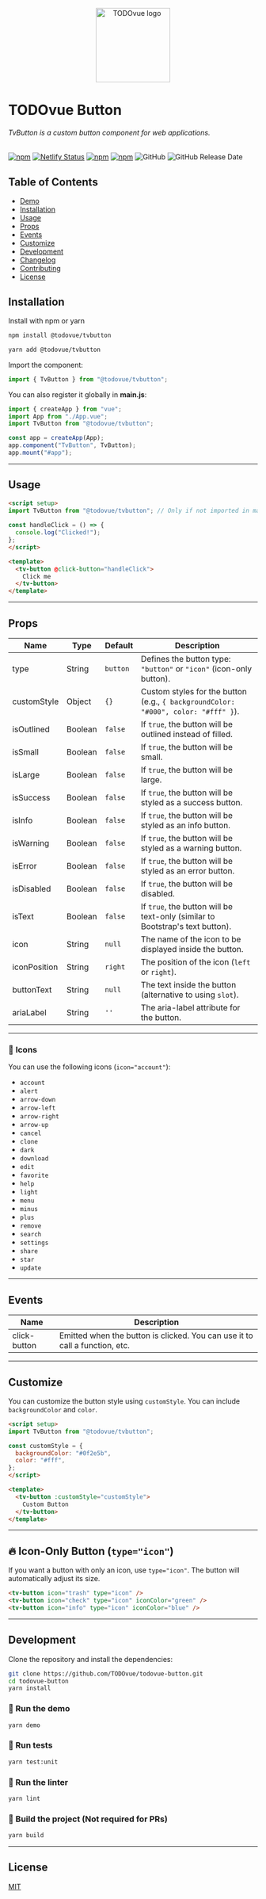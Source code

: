 <p align="center"><img width="150" src="https://firebasestorage.googleapis.com/v0/b/todovue-blog.appspot.com/o/logo.png?alt=media&token=d8eb592f-e4a9-4b02-8aff-62d337745f41" alt="TODOvue logo">
</p>

# TODOvue Button
###### TvButton is a custom button component for web applications.

[![npm](https://img.shields.io/npm/v/@todovue/tvbutton.svg)](https://www.npmjs.com/package/@todovue/tvbutton) [![Netlify Status](https://api.netlify.com/api/v1/badges/3c413109-63aa-41d7-8126-a527435f5512/deploy-status)](https://app.netlify.com/sites/todovue-button/deploys) [![npm](https://img.shields.io/npm/dm/@todovue/tvbutton.svg)](https://www.npmjs.com/package/@todovue/tvbutton)
[![npm](https://img.shields.io/npm/d18m/@todovue/tvbutton.svg)](https://www.npmjs.com/package/@todovue/tvbutton) ![GitHub](https://img.shields.io/github/license/TODOvue/todovue-button) ![GitHub Release Date](https://img.shields.io/github/release-date/TODOvue/todovue-button)

## Table of Contents
- [Demo](https://todovue-button.netlify.app/)
- [Installation](#installation)
- [Usage](#usage)
- [Props](#props)
- [Events](#events)
- [Customize](#customize)
- [Development](#development)
- [Changelog](https://github.com/TODOvue/todovue-button/blob/master/CHANGELOG.md)
- [Contributing](https://github.com/TODOvue/todovue-button/blob/master/CONTRIBUTING.md)
- [License](https://github.com/TODOvue/todovue-button/blob/master/LICENSE)

## Installation
Install with npm or yarn
```bash
npm install @todovue/tvbutton
```
```bash
yarn add @todovue/tvbutton
```

Import the component:
```js
import { TvButton } from "@todovue/tvbutton";
```

You can also register it globally in **main.js**:
```js
import { createApp } from "vue";
import App from "./App.vue";
import TvButton from "@todovue/tvbutton";

const app = createApp(App);
app.component("TvButton", TvButton);
app.mount("#app");
```

---

## Usage
```html
<script setup>
import TvButton from "@todovue/tvbutton"; // Only if not imported in main.js
    
const handleClick = () => {
  console.log("Clicked!");
};
</script>

<template>
  <tv-button @click-button="handleClick">
    Click me
  </tv-button>
</template>
```

---

## Props
| Name         | Type    | Default  | Description                                                                        |
|--------------|---------|----------|------------------------------------------------------------------------------------|
| type         | String  | `button` | Defines the button type: `"button"` or `"icon"` (icon-only button).                |
| customStyle  | Object  | `{}`     | Custom styles for the button (e.g., `{ backgroundColor: "#000", color: "#fff" }`). |
| isOutlined   | Boolean | `false`  | If `true`, the button will be outlined instead of filled.                          |
| isSmall      | Boolean | `false`  | If `true`, the button will be small.                                               |
| isLarge      | Boolean | `false`  | If `true`, the button will be large.                                               |
| isSuccess    | Boolean | `false`  | If `true`, the button will be styled as a success button.                          |
| isInfo       | Boolean | `false`  | If `true`, the button will be styled as an info button.                            |
| isWarning    | Boolean | `false`  | If `true`, the button will be styled as a warning button.                          |
| isError      | Boolean | `false`  | If `true`, the button will be styled as an error button.                           |
| isDisabled   | Boolean | `false`  | If `true`, the button will be disabled.                                            |
| isText       | Boolean | `false`  | If `true`, the button will be text-only (similar to Bootstrap's text button).      |
| icon         | String  | `null`   | The name of the icon to be displayed inside the button.                            |
| iconPosition | String  | `right`  | The position of the icon (`left` or `right`).                                      |
| buttonText   | String  | `null`   | The text inside the button (alternative to using `slot`).                          |
| ariaLabel    | String  | `''`     | The aria-label attribute for the button.                                           |

---

### 🔹 **Icons**
You can use the following icons (`icon="account"`):
- `account`
- `alert`
- `arrow-down`
- `arrow-left`
- `arrow-right`
- `arrow-up`
- `cancel`
- `clone`
- `dark`
- `download`
- `edit`
- `favorite`
- `help`
- `light`
- `menu`
- `minus`
- `plus`
- `remove`
- `search`
- `settings`
- `share`
- `star`
- `update`

---

## Events
| Name         | Description                                                                 |
|--------------|-----------------------------------------------------------------------------|
| click-button | Emitted when the button is clicked. You can use it to call a function, etc. |

---

## Customize
You can customize the button style using `customStyle`. You can include `backgroundColor` and `color`.

```html
<script setup>
import TvButton from "@todovue/tvbutton";

const customStyle = {
  backgroundColor: "#0f2e5b",
  color: "#fff",
};
</script>

<template>
  <tv-button :customStyle="customStyle">
    Custom Button
  </tv-button>
</template>
```

---

## 🔥 **Icon-Only Button (`type="icon"`)**
If you want a button with only an icon, use `type="icon"`. The button will automatically adjust its size.

```html
<tv-button icon="trash" type="icon" />
<tv-button icon="check" type="icon" iconColor="green" />
<tv-button icon="info" type="icon" iconColor="blue" />
```

---

## Development
Clone the repository and install the dependencies:
```bash
git clone https://github.com/TODOvue/todovue-button.git
cd todovue-button
yarn install
```

### 🔹 Run the demo
```bash
yarn demo
```
### 🔹 Run tests
```bash
yarn test:unit
```
### 🔹 Run the linter
```bash
yarn lint
```
### 🔹 Build the project (Not required for PRs)
```bash
yarn build
```

---

## License
[MIT](https://github.com/TODOvue/todovue-button/blob/master/LICENSE)
